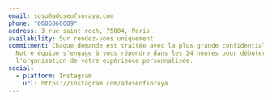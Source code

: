 ```yaml
---
email: soso@adoseofsoraya.com
phone: "0606060609"
address: 3 rue saint roch, 75004, Paris
availability: Sur rendez-vous uniquement
commitment: Chaque demande est traitée avec la plus grande confidentialité.
  Notre équipe s'engage à vous répondre dans les 24 heures pour débuter
  l'organisation de votre expérience personnalisée.
social:
  - platform: Instagram
    url: https://instagram.com/adoseofsoraya
---
```

